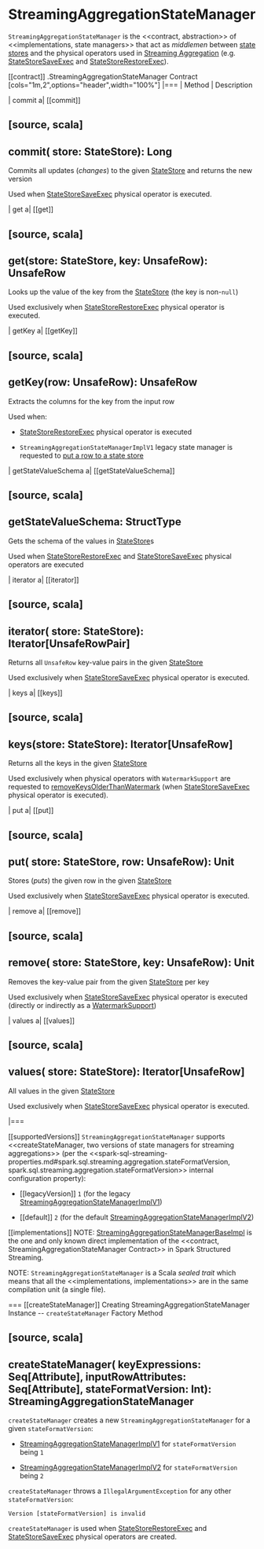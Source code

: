 # StreamingAggregationStateManager

`StreamingAggregationStateManager` is the <<contract, abstraction>> of <<implementations, state managers>> that act as _middlemen_ between [state stores](spark-sql-streaming-StateStore.md) and the physical operators used in [Streaming Aggregation](streaming-aggregation.md) (e.g. [StateStoreSaveExec](physical-operators/StateStoreSaveExec.md) and [StateStoreRestoreExec](physical-operators/StateStoreRestoreExec.md)).

[[contract]]
.StreamingAggregationStateManager Contract
[cols="1m,2",options="header",width="100%"]
|===
| Method
| Description

| commit
a| [[commit]]

[source, scala]
----
commit(
  store: StateStore): Long
----

Commits all updates (_changes_) to the given [StateStore](spark-sql-streaming-StateStore.md) and returns the new version

Used when [StateStoreSaveExec](physical-operators/StateStoreSaveExec.md) physical operator is executed.

| get
a| [[get]]

[source, scala]
----
get(store: StateStore, key: UnsafeRow): UnsafeRow
----

Looks up the value of the key from the [StateStore](spark-sql-streaming-StateStore.md) (the key is non-``null``)

Used exclusively when [StateStoreRestoreExec](physical-operators/StateStoreRestoreExec.md) physical operator is executed.

| getKey
a| [[getKey]]

[source, scala]
----
getKey(row: UnsafeRow): UnsafeRow
----

Extracts the columns for the key from the input row

Used when:

* [StateStoreRestoreExec](physical-operators/StateStoreRestoreExec.md) physical operator is executed

* `StreamingAggregationStateManagerImplV1` legacy state manager is requested to [put a row to a state store](StreamingAggregationStateManagerImplV1.md#put)

| getStateValueSchema
a| [[getStateValueSchema]]

[source, scala]
----
getStateValueSchema: StructType
----

Gets the schema of the values in [StateStore](spark-sql-streaming-StateStore.md)s

Used when [StateStoreRestoreExec](physical-operators/StateStoreRestoreExec.md) and [StateStoreSaveExec](physical-operators/StateStoreSaveExec.md) physical operators are executed

| iterator
a| [[iterator]]

[source, scala]
----
iterator(
  store: StateStore): Iterator[UnsafeRowPair]
----

Returns all `UnsafeRow` key-value pairs in the given [StateStore](spark-sql-streaming-StateStore.md)

Used exclusively when [StateStoreSaveExec](physical-operators/StateStoreSaveExec.md) physical operator is executed.

| keys
a| [[keys]]

[source, scala]
----
keys(store: StateStore): Iterator[UnsafeRow]
----

Returns all the keys in the given [StateStore](spark-sql-streaming-StateStore.md)

Used exclusively when physical operators with `WatermarkSupport` are requested to [removeKeysOlderThanWatermark](WatermarkSupport.md#removeKeysOlderThanWatermark-StreamingAggregationStateManager-store) (when [StateStoreSaveExec](physical-operators/StateStoreSaveExec.md) physical operator is executed).

| put
a| [[put]]

[source, scala]
----
put(
  store: StateStore,
  row: UnsafeRow): Unit
----

Stores (_puts_) the given row in the given [StateStore](spark-sql-streaming-StateStore.md)

Used exclusively when [StateStoreSaveExec](physical-operators/StateStoreSaveExec.md) physical operator is executed.

| remove
a| [[remove]]

[source, scala]
----
remove(
  store: StateStore,
  key: UnsafeRow): Unit
----

Removes the key-value pair from the given [StateStore](spark-sql-streaming-StateStore.md) per key

Used exclusively when [StateStoreSaveExec](physical-operators/StateStoreSaveExec.md) physical operator is executed (directly or indirectly as a [WatermarkSupport](WatermarkSupport.md#removeKeysOlderThanWatermark-StreamingAggregationStateManager-store))

| values
a| [[values]]

[source, scala]
----
values(
  store: StateStore): Iterator[UnsafeRow]
----

All values in the given [StateStore](spark-sql-streaming-StateStore.md)

Used exclusively when [StateStoreSaveExec](physical-operators/StateStoreSaveExec.md) physical operator is executed.

|===

[[supportedVersions]]
`StreamingAggregationStateManager` supports <<createStateManager, two versions of state managers for streaming aggregations>> (per the <<spark-sql-streaming-properties.md#spark.sql.streaming.aggregation.stateFormatVersion, spark.sql.streaming.aggregation.stateFormatVersion>> internal configuration property):

* [[legacyVersion]] `1` (for the legacy [StreamingAggregationStateManagerImplV1](StreamingAggregationStateManagerBaseImpl.md#StreamingAggregationStateManagerImplV1))

* [[default]] `2` (for the default [StreamingAggregationStateManagerImplV2](StreamingAggregationStateManagerBaseImpl.md#StreamingAggregationStateManagerImplV2))

[[implementations]]
NOTE: [StreamingAggregationStateManagerBaseImpl](StreamingAggregationStateManagerBaseImpl.md) is the one and only known direct implementation of the <<contract, StreamingAggregationStateManager Contract>> in Spark Structured Streaming.

NOTE: `StreamingAggregationStateManager` is a Scala *sealed trait* which means that all the <<implementations, implementations>> are in the same compilation unit (a single file).

=== [[createStateManager]] Creating StreamingAggregationStateManager Instance -- `createStateManager` Factory Method

[source, scala]
----
createStateManager(
  keyExpressions: Seq[Attribute],
  inputRowAttributes: Seq[Attribute],
  stateFormatVersion: Int): StreamingAggregationStateManager
----

`createStateManager` creates a new `StreamingAggregationStateManager` for a given `stateFormatVersion`:

* [StreamingAggregationStateManagerImplV1](StreamingAggregationStateManagerImplV1.md) for `stateFormatVersion` being `1`

* [StreamingAggregationStateManagerImplV2](StreamingAggregationStateManagerImplV2.md) for `stateFormatVersion` being `2`

`createStateManager` throws a `IllegalArgumentException` for any other `stateFormatVersion`:

```text
Version [stateFormatVersion] is invalid
```

`createStateManager` is used when [StateStoreRestoreExec](physical-operators/StateStoreRestoreExec.md#stateManager) and [StateStoreSaveExec](physical-operators/StateStoreSaveExec.md#stateManager) physical operators are created.
